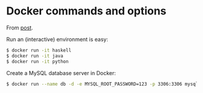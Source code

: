 # Docker commands and options

From [post](http://www.dwmkerr.com/learn-docker-by-building-a-microservice/).

Run an (interactive) environment is easy:

```bash
$ docker run -it haskell
$ docker run -it java
$ docker run -it python
```

Create a MySQL database server in Docker:

```bash
$ docker run --name db -d -e MYSQL_ROOT_PASSWORD=123 -p 3306:3306 mysql:latest
```

